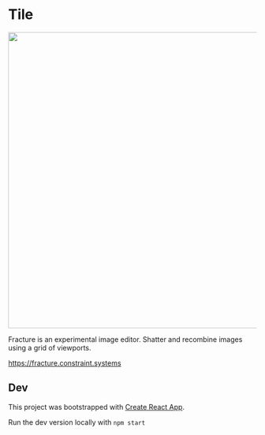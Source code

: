 # Tile

<img
src='https://raw.githubusercontent.com/constraint-systems/fracture/main/fracture.gif'
width="600"/>

Fracture is an experimental image editor. Shatter and recombine images using a grid of viewports.  

https://fracture.constraint.systems

## Dev

This project was bootstrapped with [Create React App](https://github.com/facebook/create-react-app).

Run the dev version locally with `npm start`
